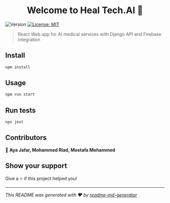 <h1 align="center">Welcome to Heal Tech.AI 👋</h1>
<p>
  <img alt="Version" src="https://img.shields.io/badge/version-0.1.0-blue.svg?cacheSeconds=2592000" />
  <a href="#" target="_blank">
    <img alt="License: MIT" src="https://img.shields.io/badge/License-MIT-yellow.svg" />
  </a>
</p>

> React Web app for AI medical services with Django API and Firebase integration

## Install

```sh
npm install
```

## Usage

```sh
npm run start
```

## Run tests

```sh
npx jest
```

## Contributors

👤 **Aya Jafar, Mohammed Riad, Mostafa Mohammed**


## Show your support

Give a ⭐️ if this project helped you!

***
_This README was generated with ❤️ by [readme-md-generator](https://github.com/kefranabg/readme-md-generator)_